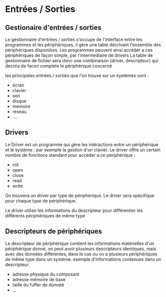 # Entrées / Sorties


## Gestionaire d'entrées / sorties
Le gestionnaire d'entrées / sorties s'occupe de l'interface entre les programmes et les périphériques, il gère une table décrivant l'ensemble des périphériques disponibes. Les programmes peuvent ainsi accéder a ces périphériques de façon simple, par l'intermediaire de drivers
La table de gestionnaire de fichier sera donc une combinaison (driver, descripteur) qui decrira de facon complete le périphérique concerné

les principales entrées / sorties que l'on trouve sur un systèmes sont :

- écran
- clavier
- son
- disque
- memoire
- reseau
- ....


## Drivers
Le Driver est un programme qui gère les intéractions entre un périphérique et le système ; par exemple la gestion d'un clavier.
Le driver offre un certain nombre de fonctions standard pour accéder a ce périphérique : 

- init
- open
- close
- read
- write

On trouvera un driver par type de périphérique. Le driver sera spécifique pour chaque type de périphérique. 

Le driver utilise les informations du descripteur pour différentier les différents périphériques de même type

## Descripteurs de périphériques
Le descripteur de périphérique contient les informations matérielles d'un périphérique donné, on peut avoir plusieurs descripteurs identiques, mais avec des données differentes, dans le cas ou on a plusieurs périphériques de même type dans un système.
exemple d'informations contenues dans un descripteur

- adresse physique du composant
- adresse mémoire de base
- taille du fuffer de donnéé
- ...